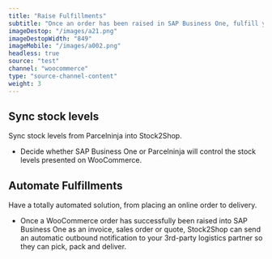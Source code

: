 ```yaml
---
title: "Raise Fulfillments"
subtitle: "Once an order has been raised in SAP Business One, fulfill your order with one of our logistics partners."
imageDestop: "/images/a21.png"
imageDestopWidth: "849"
imageMobile: "/images/a002.png"
headless: true
source: "test"
channel: "woocommerce"
type: "source-channel-content"
weight: 3
---
```


## Sync stock levels
Sync stock levels from Parcelninja into Stock2Shop.

- Decide whether SAP Business One or Parcelninja will control the stock levels presented on WooCommerce.

## Automate Fulfillments 
Have a totally automated solution, from placing an online order to delivery.

- Once a WooCommerce order has successfully been raised into SAP Business One as an invoice, sales order or quote, Stock2Shop can send an automatic outbound notification to your 3rd-party logistics partner so they can pick, pack and deliver.